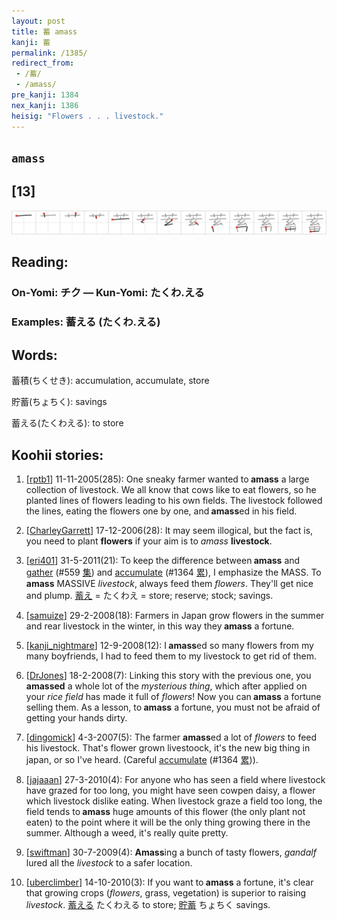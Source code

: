 ```yaml
---
layout: post
title: 蓄 amass
kanji: 蓄
permalink: /1385/
redirect_from:
 - /蓄/
 - /amass/
pre_kanji: 1384
nex_kanji: 1386
heisig: "Flowers . . . livestock."
---
```


## `amass`

## [13]

<div class="stroke"><img src="../images/E89384.png" /></div>

## Reading:

### On-Yomi: チク &mdash; Kun-Yomi: たくわ.える

### Examples: 蓄える (たくわ.える)

## Words:

蓄積(ちくせき): accumulation, accumulate, store

貯蓄(ちょちく): savings

蓄える(たくわえる): to store

## Koohii stories:

1) [<a href="http://kanji.koohii.com/profile/rptb1">rptb1</a>] 11-11-2005(285): One sneaky farmer wanted to<strong> amass</strong> a large collection of livestock. We all know that cows like to eat flowers, so he planted lines of flowers leading to his own fields. The livestock followed the lines, eating the flowers one by one, and<strong> amass</strong>ed in his field. 

2) [<a href="http://kanji.koohii.com/profile/CharleyGarrett">CharleyGarrett</a>] 17-12-2006(28): It may seem illogical, but the fact is, you need to plant <strong>flowers</strong> if your aim is to <em>amass</em> <strong>livestock</strong>. 

3) [<a href="http://kanji.koohii.com/profile/eri401">eri401</a>] 31-5-2011(21): To keep the difference between<strong> amass</strong> and <a href="../559">gather</a> <span class="index">(#559 <a href="http://jisho.org/kanji/details/集">集</a>)</span> and <a href="../1364">accumulate</a> <span class="index">(#1364 <a href="http://jisho.org/kanji/details/累">累</a>)</span>, I emphasize the MASS. To<strong> amass</strong> MASSIVE <em>livestock</em>, always feed them <em>flowers</em>. They&#039;ll get nice and plump.   <a href="http://jisho.org/kanji/details/蓄え">蓄え</a>   = たくわえ = store; reserve; stock; savings. 

4) [<a href="http://kanji.koohii.com/profile/samuize">samuize</a>] 29-2-2008(18): Farmers in Japan grow flowers in the summer and rear livestock in the winter, in this way they<strong> amass</strong> a fortune. 

5) [<a href="http://kanji.koohii.com/profile/kanji_nightmare">kanji_nightmare</a>] 12-9-2008(12): I<strong> amass</strong>ed so many flowers from my many boyfriends, I had to feed them to my livestock to get rid of them. 

6) [<a href="http://kanji.koohii.com/profile/DrJones">DrJones</a>] 18-2-2008(7): Linking this story with the previous one, you <strong>amassed</strong> a whole lot of the <em>mysterious thing</em>, which after applied on your <em>rice field</em> has made it full of <em>flowers</em>! Now you can<strong> amass</strong> a fortune selling them. As a lesson, to<strong> amass</strong> a fortune, you must not be afraid of getting your hands dirty. 

7) [<a href="http://kanji.koohii.com/profile/dingomick">dingomick</a>] 4-3-2007(5): The farmer <strong>amass</strong>ed a lot of <em>flowers</em> to feed his livestock. That&#039;s flower grown livestoock, it&#039;s the new big thing in japan, or so I&#039;ve heard. (Careful <a href="../1364">accumulate</a> <span class="index">(#1364 <a href="http://jisho.org/kanji/details/累">累</a>)</span>). 

8) [<a href="http://kanji.koohii.com/profile/jajaaan">jajaaan</a>] 27-3-2010(4): For anyone who has seen a field where livestock have grazed for too long, you might have seen cowpen daisy, a flower which livestock dislike eating. When livestock graze a field too long, the field tends to<strong> amass</strong> huge amounts of this flower (the only plant not eaten) to the point where it will be the only thing growing there in the summer. Although a weed, it&#039;s really quite pretty. 

9) [<a href="http://kanji.koohii.com/profile/swiftman">swiftman</a>] 30-7-2009(4): <strong>Amass</strong>ing a bunch of tasty flowers, <em>gandalf</em> lured all the <em>livestock</em> to a safer location. 

10) [<a href="http://kanji.koohii.com/profile/uberclimber">uberclimber</a>] 14-10-2010(3): If you want to<strong> amass</strong> a fortune, it&#039;s clear that growing crops (<em>flowers</em>, grass, vegetation) is superior to raising <em>livestock</em>.   <a href="http://jisho.org/kanji/details/蓄える">蓄える</a>   たくわえる to store;   <a href="http://jisho.org/kanji/details/貯蓄">貯蓄</a>   ちょちく savings. 
